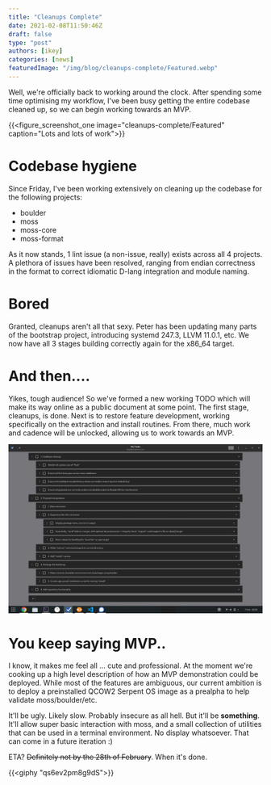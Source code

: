```yaml
---
title: "Cleanups Complete"
date: 2021-02-08T11:50:46Z
draft: false
type: "post"
authors: [ikey]
categories: [news]
featuredImage: "/img/blog/cleanups-complete/Featured.webp"
---
```


Well, we're officially back to working around the clock. After spending
some time optimising my workflow, I've been busy getting the entire codebase
cleaned up, so we can begin working towards an MVP.

<!--more-->

{{<figure_screenshot_one image="cleanups-complete/Featured" caption="Lots and lots of work">}}

# Codebase hygiene

Since Friday, I've been working extensively on cleaning up the codebase for the
following projects:

 - boulder
 - moss
 - moss-core
 - moss-format

As it now stands, 1 lint issue (a non-issue, really) exists across all 4
projects. A plethora of issues have been resolved, ranging from endian correctness
in the format to correct idiomatic D-lang integration and module naming.

# Bored

Granted, cleanups aren't all that sexy. Peter has been updating many parts of
the bootstrap project, introducing systemd 247.3, LLVM 11.0.1, etc. We now have
all 3 stages building correctly again for the x86_64 target.

# And then....

Yikes, tough audience! So we've formed a new working TODO which will make its
way online as a public document at some point. The first stage, cleanups, is
done. Next is to restore feature development, working specifically on the
extraction and install routines. From there, much work and cadence will be
unlocked, allowing us to work towards an MVP.

![TODO](/static/img/blog/cleanups-complete/TODO.webp "See, we organised stuff")

# You keep saying MVP..

I know, it makes me feel all ... cute and professional. At the moment we're cooking up
a high level description of how an MVP demonstration could be deployed. While most of
the features are ambiguous, our current ambition is to deploy a preinstalled QCOW2
Serpent OS image as a prealpha to help validate moss/boulder/etc.

It'll be ugly. Likely slow. Probably insecure as all hell. But it'll be **something**.
It'll allow super basic interaction with moss, and a small collection of utilities that
can be used in a terminal environment. No display whatsoever. That can come in a future
iteration :)

ETA? ~~Definitely not by the 28th of February~~. When it's done. 

{{<giphy "qs6ev2pm8g9dS">}}
